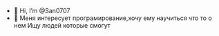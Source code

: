 - 👋 Hi, I’m @San0707
- 👀 Меня интересует програмирование,хочу ему научиться что то о нем
Ищу  людей которые  смогут      

<!---
San0707/San0707 is a ✨ special ✨ repository because its `README.md` (this file) appears on your GitHub profile.
You can click the Preview link to take a look at your changes.
--->
